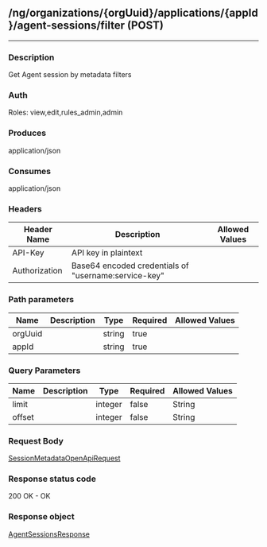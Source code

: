 ## /ng/organizations/{orgUuid}/applications/{appId}/agent-sessions/filter (POST)
---
### Description
Get Agent session by metadata filters
### Auth
Roles: view,edit,rules_admin,admin
### Produces
application/json
### Consumes
application/json
### Headers
| Header Name | Description | Allowed Values |
| ----------- | ----------- | ----------- |
| API-Key | API key in plaintext |  |
| Authorization | Base64 encoded credentials of &quot;username:service-key&quot; |  |
### Path parameters
| Name | Description | Type | Required | Allowed Values |
| ----------- | ----------- | ----------- | ----------- | ----------- |
| orgUuid |  | string | true |  |
| appId |  | string | true |  |
### Query Parameters
| Name | Description | Type | Required | Allowed Values |
| ----------- | ----------- | ----------- | ----------- | ----------- |
| limit |  | integer | false | String |
| offset |  | integer | false | String |
### Request Body
[SessionMetadataOpenApiRequest](<../../objects/SessionMetadataOpenApiRequest.md>)
### Response status code
200 OK - OK
### Response object
[AgentSessionsResponse](<../../objects/AgentSessionsResponse.md>)
